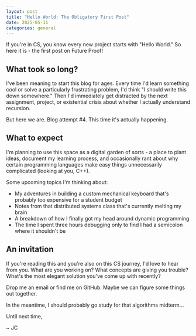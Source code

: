 ```yaml
---
layout: post
title: "Hello World: The Obligatory First Post"
date: 2025-05-11
categories: general
---
```


If you're in CS, you know every new project starts with "Hello World." So here it is - the first post on Future Proof!

## What took so long?

I've been meaning to start this blog for ages. Every time I'd learn something cool or solve a particularly frustrating problem, I'd think "I should write this down somewhere." Then I'd immediately get distracted by the next assignment, project, or existential crisis about whether I actually understand recursion.

But here we are. Blog attempt #4. This time it's actually happening.

## What to expect

I'm planning to use this space as a digital garden of sorts - a place to plant ideas, document my learning process, and occasionally rant about why certain programming languages make easy things unnecessarily complicated (looking at you, C++).

Some upcoming topics I'm thinking about:

- My adventures in building a custom mechanical keyboard that's probably too expensive for a student budget
- Notes from that distributed systems class that's currently melting my brain
- A breakdown of how I finally got my head around dynamic programming
- The time I spent three hours debugging only to find I had a semicolon where it shouldn't be

## An invitation

If you're reading this and you're also on this CS journey, I'd love to hear from you. What are you working on? What concepts are giving you trouble? What's the most elegant solution you've come up with recently?

Drop me an email or find me on GitHub. Maybe we can figure some things out together.

In the meantime, I should probably go study for that algorithms midterm...

Until next time,

~ JC